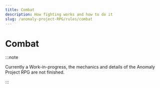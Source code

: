 ```yaml
---
title: Combat 
description: How fighting works and how to do it
slug: /anomaly-project-RPG/rules/combat
---
```


# Combat

:::note

Currently a Work-in-progress, the mechanics and details of the Anomaly Project RPG are not finished.

:::